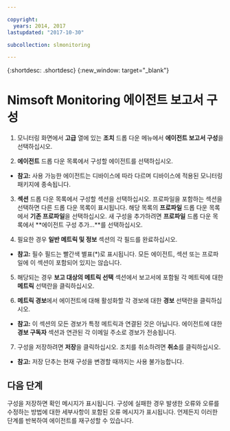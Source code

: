 ```yaml
---

copyright:
  years: 2014, 2017
lastupdated: "2017-10-30"

subcollection: slmonitoring

---
```


{:shortdesc: .shortdesc}
{:new_window: target="_blank"}

# Nimsoft Monitoring 에이전트 보고서 구성

1. 모니터링 화면에서 **고급** 열에 있는 **조치** 드롭 다운 메뉴에서 **에이전트 보고서 구성**을 선택하십시오.

2. **에이전트** 드롭 다운 목록에서 구성할 에이전트를 선택하십시오.
  * **참고:** 사용 가능한 에이전트는 디바이스에 따라 다르며 디바이스에 적용된 모니터링 패키지에 종속됩니다.

3. **섹션** 드롭 다운 목록에서 구성할 섹션을 선택하십시오. 프로파일을 포함하는 섹션을 선택하면 다른 드롭 다운 목록이 표시됩니다. 해당 목록의 **프로파일** 드롭 다운 목록에서 **기존 프로파일**을 선택하십시오. 새 구성을 추가하려면 **프로파일** 드롭 다운 목록에서 **에이전트 구성 추가...**를 선택하십시오.

4. 필요한 경우 **일반 메트릭 및 정보** 섹션의 각 필드를 완료하십시오.
  * **참고:** 필수 필드는 빨간색 별표(*)로 표시됩니다. 모든 에이전트, 섹션 또는 프로파일에 이 섹션이 포함되어 있지는 않습니다.

5. 해당되는 경우 **보고 대상의 메트릭 선택** 섹션에서 보고서에 포함될 각 메트릭에 대한 **메트릭** 선택란을 클릭하십시오.

6. **메트릭 경보**에서 에이전트에 대해 활성화할 각 경보에 대한 **경보** 선택란을 클릭하십시오.
  * **참고:** 이 섹션의 모든 경보가 특정 메트릭과 연결된 것은 아닙니다. 에이전트에 대한 **경보 구독자** 섹션과 연관된 각 이메일 주소로 경보가 전송됩니다.

7. 구성을 저장하려면 **저장**을 클릭하십시오. 조치를 취소하려면 **취소**를 클릭하십시오.
  * **참고:** 저장 단추는 현재 구성을 변경할 때까지는 사용 불가능합니다.

## 다음 단계

구성을 저장하면 확인 메시지가 표시됩니다. 구성에 실패한 경우 발생한 오류와 오류를 수정하는 방법에 대한 세부사항이 포함된 오류 메시지가 표시됩니다. 언제든지 이러한 단계를 반복하여 에이전트를 재구성할 수 있습니다.
